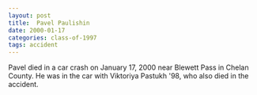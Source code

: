 ```yaml
---
layout: post
title:  Pavel Paulishin
date: 2000-01-17
categories: class-of-1997
tags: accident
---
```

Pavel died in a car crash on January 17, 2000 near Blewett Pass in Chelan County.  He was in the car with Viktoriya Pastukh '98, who also died in the accident.
